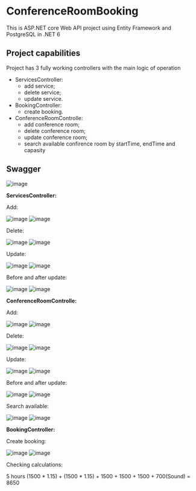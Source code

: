 # ConferenceRoomBooking
This is ASP.NET core Web API project using Entity Framework and PostgreSQL in .NET 6

## Project capabilities
Project has 3 fully working controllers with the main logic of operation
- ServicesController:
  - add service;
  - delete service;
  - update service.
- BookingController:
  - create booking.
- ConferenceRoomControlle:
  - add conference room;
  - delete conference room;
  - update conference room;
  - search available confirence room by startTime, endTime and capasity

## Swagger
![image](https://github.com/user-attachments/assets/5add2ace-b5b7-4119-95c8-bcb929c9ef6f)

**ServicesController:**

Add:

![image](https://github.com/user-attachments/assets/860520d5-8396-4824-8fc5-63a78304d0e2) ![image](https://github.com/user-attachments/assets/9ebf14e2-de91-4667-853e-62e53e4e1f17)

Delete:

![image](https://github.com/user-attachments/assets/7d4087f2-d4ed-43f7-8dcf-dbd03af6014d) ![image](https://github.com/user-attachments/assets/fd307c3e-b4d2-454d-b565-288a36be85a9)

Update:

![image](https://github.com/user-attachments/assets/7a6e4c28-464c-4b6a-a56e-38ab62642749) ![image](https://github.com/user-attachments/assets/0e7a86d6-bc69-4e91-bf8e-8baa539f8bdd)

Before and after update:

![image](https://github.com/user-attachments/assets/a59d340e-e62f-4e94-8974-61bd06b73f3c) ![image](https://github.com/user-attachments/assets/b80eb345-c617-46b7-8904-3eba89d6789b)

**ConferenceRoomControlle:**

Add:

![image](https://github.com/user-attachments/assets/2a2bfb61-a6ca-424f-b9a7-d98fac7335cb) ![image](https://github.com/user-attachments/assets/bc7e582f-bc1c-4942-aad1-d5edf80f54b0)

Delete:

![image](https://github.com/user-attachments/assets/a09e58be-e20b-4cd9-916f-2a9011aa23bb) ![image](https://github.com/user-attachments/assets/34de4777-c858-4672-a15d-57b3b6330b9c)

Update:

![image](https://github.com/user-attachments/assets/1826734e-de63-4ccd-9c37-781610a51ad6) ![image](https://github.com/user-attachments/assets/484fd1ab-6424-49c6-8f17-1df1083f5c0b)

Before and after update:

![image](https://github.com/user-attachments/assets/41ff5ce8-4d7c-4403-b7c6-d3c4e552d7f5) ![image](https://github.com/user-attachments/assets/651dd8a3-40f9-4f5c-ad3e-ecfcebe347dc)

Search available:

![image](https://github.com/user-attachments/assets/7f69607b-56ed-4f90-87b9-0d4d070089d9) ![image](https://github.com/user-attachments/assets/0e2bd131-2562-4678-bc16-0ddcb3618c25)

**BookingController:**

Create booking:

![image](https://github.com/user-attachments/assets/4ddb0f87-80c9-4241-9b1d-6b7dddf23231) ![image](https://github.com/user-attachments/assets/cff49c04-eb38-4b94-ae6e-89b2a4a3e731)

Checking calculations:

5 hours
(1500 * 1.15) + (1500 * 1.15) + 1500 + 1500 + 1500 + 700(Sound) = 8650

